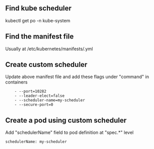 ## Find kube scheduler
kubectl get po -n kube-system

## Find the manifest file
Usually at /etc/kubernetes/manifests/<kube-scheduler>.yml

## Create custom scheduler
Update above manifest file and add these flags under "command" in containers
```    
    - --port=10282
    - --leader-elect=false
    - --scheduler-name=my-scheduler
    - --secure-port=0
```
    
## Create a pod using custom scheduler
Add "schedulerName" field to pod definition at "spec.*" level
```
schedulerName: my-scheduler
```
